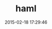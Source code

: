 ---
layout: post
title:  "haml"
repo:   "haml/haml"
date:   2015-02-18 17:29:46
gemurl: http://haml.info/
---
